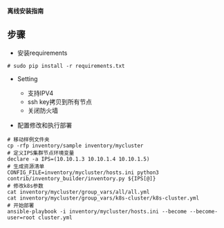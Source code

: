 **离线安装指南**

步骤
--------------------

-   安装requirements
```shell 
# sudo pip install -r requirements.txt 
```
-  Setting
   -  支持IPV4
   - ssh key拷贝到所有节点
   - 关闭防火墙


-  配置修改和执行部署
```shell
# 移动样例文件夹
cp -rfp inventory/sample inventory/mycluster
# 定义IPS集群节点环境变量
declare -a IPS=(10.10.1.3 10.10.1.4 10.10.1.5)
# 生成资源清单 
CONFIG_FILE=inventory/mycluster/hosts.ini python3 contrib/inventory_builder/inventory.py ${IPS[@]}
# 修改k8s参数
cat inventory/mycluster/group_vars/all/all.yml
cat inventory/mycluster/group_vars/k8s-cluster/k8s-cluster.yml
# 开始部署
ansible-playbook -i inventory/mycluster/hosts.ini --become --become-user=root cluster.yml
```
